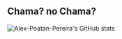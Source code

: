 ## Chama? no Chama?
![Alex-Poatan-Pereira's GitHub stats](https://github-readme-stats.vercel.app/api?username=Alex-Poatan-Pereira=anuraghazra&show_icons=true&theme=radical)
<!--
**Alex-Poatan-Pereira/Alex-Poatan-Pereira** is a ✨ _special_ ✨ repository because its `README.md` (this file) appears on your GitHub profile.

Here are some ideas to get you started:

- 🔭 I’m currently working on ...
- 🌱 I’m currently learning ...
- 👯 I’m looking to collaborate on ...
- 🤔 I’m looking for help with ...
- 💬 Ask me about ...
- 📫 How to reach me: ...
- 😄 Pronouns: ...
- ⚡ Fun fact: ...
-->
